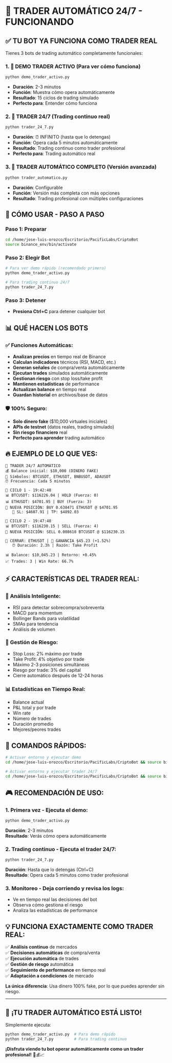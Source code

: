 # 🤖 TRADER AUTOMÁTICO 24/7 - FUNCIONANDO

## ✅ **TU BOT YA FUNCIONA COMO TRADER REAL**

Tienes 3 bots de trading automático completamente funcionales:

### 1. 🚀 **DEMO TRADER ACTIVO** (Para ver cómo funciona)
```bash
python demo_trader_activo.py
```
- **Duración**: 2-3 minutos
- **Función**: Muestra cómo opera automáticamente
- **Resultado**: 15 ciclos de trading simulado
- **Perfecto para**: Entender cómo funciona

### 2. 🤖 **TRADER 24/7** (Trading continuo real)
```bash
python trader_24_7.py
```
- **Duración**: ⏰ INFINITO (hasta que lo detengas)
- **Función**: Opera cada 5 minutos automáticamente
- **Resultado**: Trading continuo como trader profesional
- **Perfecto para**: Trading automático real

### 3. 🔄 **TRADER AUTOMÁTICO COMPLETO** (Versión avanzada)
```bash
python trader_automatico.py
```
- **Duración**: Configurable
- **Función**: Versión más completa con más opciones
- **Resultado**: Trading profesional con múltiples configuraciones

## 🎯 **CÓMO USAR - PASO A PASO**

### Paso 1: Preparar
```bash
cd /home/jose-luis-orozco/Escritorio/PacificLabs/CriptoBot
source binance_env/bin/activate
```

### Paso 2: Elegir Bot
```bash
# Para ver demo rápido (recomendado primero)
python demo_trader_activo.py

# Para trading continuo 24/7
python trader_24_7.py
```

### Paso 3: Detener
- **Presiona Ctrl+C** para detener cualquier bot

## 📊 **QUÉ HACEN LOS BOTS**

### ✅ **Funciones Automáticas:**
- **Analizan precios** en tiempo real de Binance
- **Calculan indicadores** técnicos (RSI, MACD, etc.)
- **Generan señales** de compra/venta automáticamente
- **Ejecutan trades** simulados automáticamente
- **Gestionan riesgo** con stop loss/take profit
- **Mantienen estadísticas** de performance
- **Actualizan balance** en tiempo real
- **Guardan historial** en archivos/base de datos

### 🛡️ **100% Seguro:**
- **Solo dinero fake** ($10,000 virtuales iniciales)
- **APIs de testnet** (datos reales, trading simulado)
- **Sin riesgo financiero** real
- **Perfecto para aprender** trading automático

## 🔥 **EJEMPLO DE LO QUE VES:**

```
🚀 TRADER 24/7 AUTOMÁTICO
💰 Balance inicial: $10,000 (DINERO FAKE)
🎯 Símbolos: BTCUSDT, ETHUSDT, BNBUSDT, ADAUSDT
⏰ Frecuencia: Cada 5 minutos

🔄 CICLO 1 - 19:42:48
📊 BTCUSDT: $116226.04 | HOLD (Fuerza: 0)
📊 ETHUSDT: $4701.95 | BUY (Fuerza: 3)
🚀 NUEVA POSICIÓN: BUY 0.638471 ETHUSDT @ $4701.95
   📍 SL: $4607.91 | TP: $4892.03

🔄 CICLO 2 - 19:47:48
📊 BTCUSDT: $116230.15 | SELL (Fuerza: 4)
🚀 NUEVA POSICIÓN: SELL 0.008618 BTCUSDT @ $116230.15

🏁 CERRAR: ETHUSDT | 💚 GANANCIA $45.23 (+1.52%)
   ⏰ Duración: 2.3h | Razón: Take Profit

📊 Balance: $10,045.23 | Retorno: +0.45%
📈 Trades: 3 | Win Rate: 66.7%
```

## ⚡ **CARACTERÍSTICAS DEL TRADER REAL:**

### 🧠 **Análisis Inteligente:**
- RSI para detectar sobrecompra/sobreventa
- MACD para momentum
- Bollinger Bands para volatilidad
- SMAs para tendencia
- Análisis de volumen

### 🎯 **Gestión de Riesgo:**
- Stop Loss: 2% máximo por trade
- Take Profit: 4% objetivo por trade
- Máximo 2-3 posiciones simultáneas
- Riesgo por trade: 3% del capital
- Cierre automático después de 12-24 horas

### 📊 **Estadísticas en Tiempo Real:**
- Balance actual
- P&L total y por trade
- Win rate
- Número de trades
- Duración promedio
- Mejores/peores trades

## 🚀 **COMANDOS RÁPIDOS:**

```bash
# Activar entorno y ejecutar demo
cd /home/jose-luis-orozco/Escritorio/PacificLabs/CriptoBot && source binance_env/bin/activate && python demo_trader_activo.py

# Activar entorno y ejecutar trader 24/7
cd /home/jose-luis-orozco/Escritorio/PacificLabs/CriptoBot && source binance_env/bin/activate && python trader_24_7.py
```

## 🎮 **RECOMENDACIÓN DE USO:**

### 1. **Primera vez** - Ejecuta el demo:
```bash
python demo_trader_activo.py
```
**Duración**: 2-3 minutos  
**Resultado**: Verás cómo opera automáticamente

### 2. **Trading continuo** - Ejecuta el trader 24/7:
```bash
python trader_24_7.py
```
**Duración**: Hasta que lo detengas (Ctrl+C)  
**Resultado**: Opera cada 5 minutos como trader profesional

### 3. **Monitoreo** - Deja corriendo y revisa los logs:
- Ve en tiempo real las decisiones del bot
- Observa cómo gestiona el riesgo
- Analiza las estadísticas de performance

## 💡 **FUNCIONA EXACTAMENTE COMO TRADER REAL:**

✅ **Análisis continuo** de mercados  
✅ **Decisiones automáticas** de compra/venta  
✅ **Ejecución automática** de trades  
✅ **Gestión de riesgo** automática  
✅ **Seguimiento de performance** en tiempo real  
✅ **Adaptación a condiciones** de mercado  

**La única diferencia**: Usa dinero 100% fake, por lo que puedes aprender sin riesgo.

---

## 🚀 **¡TU TRADER AUTOMÁTICO ESTÁ LISTO!**

Simplemente ejecuta:
```bash
python demo_trader_activo.py  # Para demo rápido
python trader_24_7.py         # Para trading continuo
```

**¡Disfruta viendo tu bot operar automáticamente como un trader profesional!** 🤖💰📈